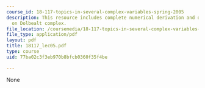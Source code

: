 ```yaml
---
course_id: 18-117-topics-in-several-complex-variables-spring-2005
description: This resource includes complete numerical derivation and description
  on Dolbealt complex.
file_location: /coursemedia/18-117-topics-in-several-complex-variables-spring-2005/77ba02c3f3eb970b8bfcb0360f35f4be_18117_lec05.pdf
file_type: application/pdf
layout: pdf
title: 18117_lec05.pdf
type: course
uid: 77ba02c3f3eb970b8bfcb0360f35f4be

---
```

None